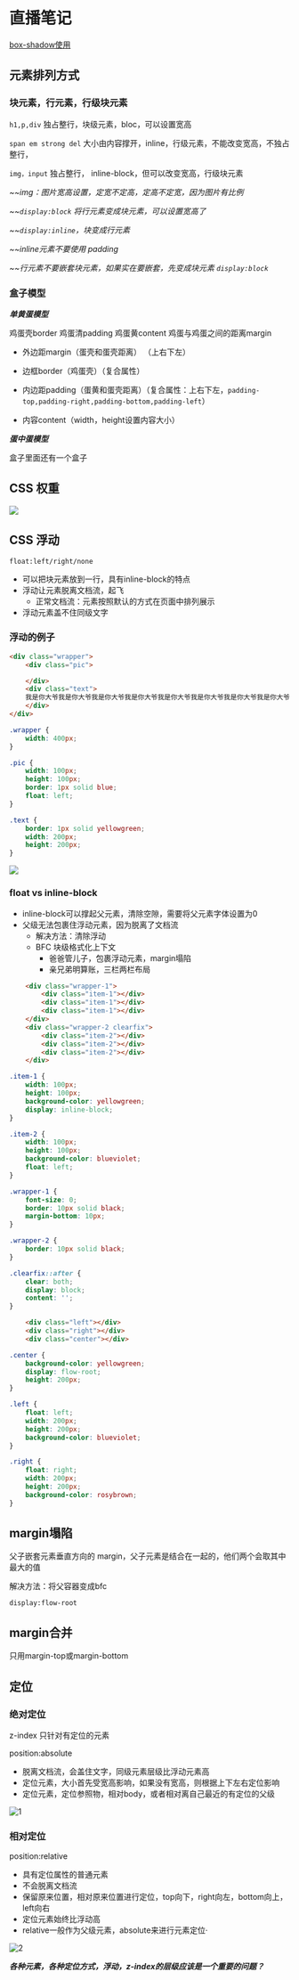 # 直播笔记

[box-shadow使用](https://juejin.cn/post/6854573222483099656)

##  元素排列方式

### 块元素，行元素，行级块元素

`h1,p,div`      独占整行，块级元素，bloc，可以设置宽高

`span em strong del`      大小由内容撑开，inline，行级元素，不能改变宽高，不独占整行，

`img，input`      独占整行， inline-block，但可以改变宽高，行级块元素

*~~img：图片宽高设置，定宽不定高，定高不定宽，因为图片有比例*

*~~`display:block`    将行元素变成块元素，可以设置宽高了*

*~~`display:inline`，块变成行元素*

*~~inline元素不要使用 padding*

*~~行元素不要嵌套块元素，如果实在要嵌套，先变成块元素 `display:block`*

### 盒子模型

***单黄蛋模型*** 

鸡蛋壳border 鸡蛋清padding 鸡蛋黄content  鸡蛋与鸡蛋之间的距离margin

- 外边距margin（蛋壳和蛋壳距离）  （上右下左） 

- 边框border（鸡蛋壳）（复合属性）

- 内边距padding（蛋黄和蛋壳距离）（复合属性：上右下左，`padding-top,padding-right,padding-bottom,padding-left`）

- 内容content（width，height设置内容大小）

***蛋中蛋模型***

盒子里面还有一个盒子

## CSS 权重

![](https://niliv-technology-1252830662.cos.ap-chengdu.myqcloud.com/Snipaste_2021-08-21_20-08-25.png)



## CSS 浮动

`float:left/right/none`

- 可以把块元素放到一行，具有inline-block的特点
- 浮动让元素脱离文档流，起飞
  - 正常文档流：元素按照默认的方式在页面中排列展示
- 浮动元素盖不住同级文字

### 浮动的例子

```html
<div class="wrapper">
    <div class="pic">

    </div>
    <div class="text">
    我是你大爷我是你大爷我是你大爷我是你大爷我是你大爷我是你大爷我是你大爷我是你大爷我是你大爷
    </div>
</div>
```

```css
.wrapper {
    width: 400px;
}

.pic {
    width: 100px;
    height: 100px;
    border: 1px solid blue;
    float: left;
}

.text {
    border: 1px solid yellowgreen;
    width: 200px;
    height: 200px;
}
```

![](https://niliv-technology-1252830662.cos.ap-chengdu.myqcloud.com/Snipaste_2021-08-23_13-02-41.png)

### float vs inline-block

- inline-block可以撑起父元素，清除空隙，需要将父元素字体设置为0
- 父级无法包裹住浮动元素，因为脱离了文档流
  - 解决方法：清除浮动
  - BFC 块级格式化上下文
    - 爸爸管儿子，包裹浮动元素，margin塌陷
    - 亲兄弟明算账，三栏两栏布局

```html
    <div class="wrapper-1">
        <div class="item-1"></div>
        <div class="item-1"></div>
        <div class="item-1"></div>
    </div>
    <div class="wrapper-2 clearfix">
        <div class="item-2"></div>
        <div class="item-2"></div>
        <div class="item-2"></div>
    </div>
```

```css
.item-1 {
    width: 100px;
    height: 100px;
    background-color: yellowgreen;
    display: inline-block;
}

.item-2 {
    width: 100px;
    height: 100px;
    background-color: blueviolet;
    float: left;
}

.wrapper-1 {
    font-size: 0;
    border: 10px solid black;
    margin-bottom: 10px;
}

.wrapper-2 {
    border: 10px solid black;
}

.clearfix::after {
    clear: both;
    display: block;
    content: '';
}
```

```html
    <div class="left"></div>
    <div class="right"></div>
    <div class="center"></div>
```

```css
.center {
    background-color: yellowgreen;
    display: flow-root;
    height: 200px;
}

.left {
    float: left;
    width: 200px;
    height: 200px;
    background-color: blueviolet;
}

.right {
    float: right;
    width: 200px;
    height: 200px;
    background-color: rosybrown;
}
```



## margin塌陷

父子嵌套元素垂直方向的 margin，父子元素是结合在一起的，他们两个会取其中最大的值

解决方法：将父容器变成bfc

`display:flow-root`



## margin合并

只用margin-top或margin-bottom



## 定位

### 绝对定位

z-index 只针对有定位的元素

position:absolute

- 脱离文档流，会盖住文字，同级元素层级比浮动元素高
- 定位元素，大小首先受宽高影响，如果没有宽高，则根据上下左右定位影响
- 定位元素，定位参照物，相对body，或者相对离自己最近的有定位的父级

![1](E:\github\frontend-demo-practices\duyi\1.png)

### 相对定位

position:relative

- 具有定位属性的普通元素
- 不会脱离文档流
- 保留原来位置，相对原来位置进行定位，top向下，right向左，bottom向上，left向右
- 定位元素始终比浮动高
- relative一般作为父级元素，absolute来进行元素定位·

![2](E:\github\frontend-demo-practices\duyi\2.png)



***各种元素，各种定位方式，浮动，z-index的层级应该是一个重要的问题？***





